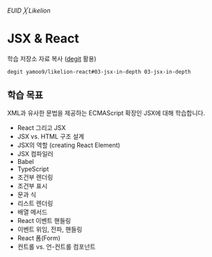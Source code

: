 ###### EUID ╳ Likelion

# JSX & React

학습 저장소 자료 복사 ([degit](https://github.com/Rich-Harris/degit#readme) 활용)

```sh
degit yamoo9/likelion-react#03-jsx-in-depth 03-jsx-in-depth
```

## 학습 목표

XML과 유사한 문법을 제공하는 ECMAScript 확장인 JSX에 대해 학습합니다.

- React 그리고 JSX
- JSX vs. HTML 구조 설계
- JSX의 역할 (creating React Element)
- JSX 컴파일러
- Babel
- TypeScript
- 조건부 렌더링
- 조건부 표시
- 문과 식
- 리스트 렌더링
- 배열 메서드
- React 이벤트 핸들링
- 이벤트 위임, 전파, 핸들링
- React 폼(Form)
- 컨트롤 vs. 언-컨트롤 컴포넌트
